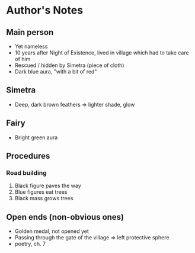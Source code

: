# Author's Notes

## Main person
* Yet nameless
* 10 years after Night of Existence, lived in village which had to take care of him
* Rescued / hidden by Simetra (piece of cloth)
* Dark blue aura, "with a bit of red"

## Simetra
* Deep, dark brown feathers => lighter shade, glow

## Fairy
* Bright green aura

## Procedures
### Road building
1. Black figure paves the way
2. Blue figures eat trees
3. Black mass grows trees

## Open ends (non-obvious ones)
* Golden medal, not opened yet
* Passing through the gate of the village => left protective sphere
* poetry, ch. 7
